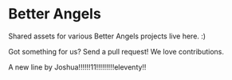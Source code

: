 # Better Angels

Shared assets for various Better Angels projects live here. :)

Got something for us? Send a pull request! We love contributions.

A new line by Joshua!!!!!!11!!!!!!!!!eleventy!!
